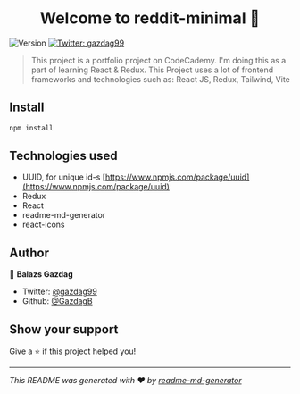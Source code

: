 <h1 align="center">Welcome to reddit-minimal 👋</h1>
<p>
  <img alt="Version" src="https://img.shields.io/badge/version-0.0.0-blue.svg?cacheSeconds=2592000" />
  <a href="https://twitter.com/gazdag99" target="_blank">
    <img alt="Twitter: gazdag99" src="https://img.shields.io/twitter/follow/gazdag99.svg?style=social" />
  </a>
</p>

> This project is a portfolio project on CodeCademy. I'm doing this as a part of learning React & Redux. This Project uses a lot of frontend frameworks and technologies such as: React JS, Redux, Tailwind, Vite

## Install

```sh
npm install
```

## Technologies used 
- UUID, for unique id-s [https://www.npmjs.com/package/uuid](https://www.npmjs.com/package/uuid)
- Redux 
- React 
- readme-md-generator
- react-icons

## Author

👤 **Balazs Gazdag**

* Twitter: [@gazdag99](https://twitter.com/gazdag99)
* Github: [@GazdagB](https://github.com/GazdagB)

## Show your support

Give a ⭐️ if this project helped you!

***
_This README was generated with ❤️ by [readme-md-generator](https://github.com/kefranabg/readme-md-generator)_